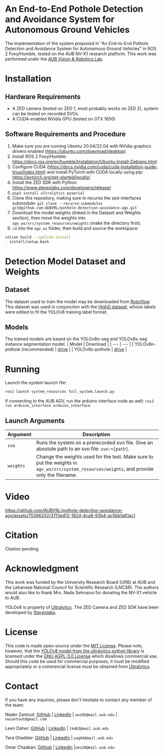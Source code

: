 # An End-to-End Pothole Detection and Avoidance System for Autonomous Ground Vehicles

The implementation of the system proposed in "An End-to-End Pothole Detection and Avoidance System for Autonomous Ground Vehicles" in ROS 2 Foxy/Humble, tested on the AUB NV-X1 research platform. This work was performed under the [AUB Vision & Robotics Lab](https://sites.aub.edu.lb/vrlab/).

# Installation

## Hardware Requirements

- A ZED camera (tested on ZED 1, most probably works on ZED 2), system can be tested on recorded SVOs
- A CUDA-enabled NVidia GPU (tested on GTX 1650)

## Software Requirements and Procedure

1. Make sure you are running Ubuntu 20.04/22.04 with NVidia graphics drivers enabled (<https://ubuntu.com/download/desktop>).
2. Install ROS 2 Foxy/Humble: <https://docs.ros.org/en/humble/Installation/Ubuntu-Install-Debians.html>
3. Configure CUDA (<https://docs.nvidia.com/cuda/cuda-installation-guide-linux/index.html>) and install PyTorch with CUDA locally using pip: <https://pytorch.org/get-started/locally/>
4. Install the ZED SDK with Python: <https://www.stereolabs.com/developers/release/>
5. `pip3 install ultralytics pyserial`
6. Clone this repository, making sure to recurse the zed-interfaces submodule: `git clone --recurse-submodules git@github.com:AUBVRL/pothole-detection-avoidance-agv.git`
7. Download the model weights (linked in the Dataset and Weights section), then move the weights into `agv_ws/src/system_resources/weights` (make the directory first).
8. `cd` into the `agv_ws` folder, then build and source the workspace:

```bash
colcon build --symlink-install
. install/setup.bash
```

# Detection Model Dataset and Weights

## Dataset

The dataset used to train the model may be downloaded from [Roboflow](https://universe.roboflow.com/pothole-vsmtu/potholes-and-roads-instance-segmentation). This dataset was used in conjunction with the [HighD dataset](https://www.highd-dataset.com/), whose labels were edited to fit the YOLOv8 training label format.

## Models

The trained models are based on the YOLOv8n-seg and YOLOv8s-seg instance segmentation model.
| Model | Download |
| --- | --- |
| YOLOv8n-pothole (recommended) | [drive](https://drive.google.com/uc?id=1JF5LX9Jw1kT490nuOcYS9uMPxiKE0Jl8&export=download) |
| YOLOv8s-pothole | [drive](https://drive.google.com/uc?id=1mfwCtO5QUO8QcK-GbM2-4vC8yzChlRJO&export=download) |

# Running

Launch the system launch file:

```bash
ros2 launch system_resources full_system.launch.py
```

If connecting to the AUB AGV, run the arduino interface node as well: `ros2 run arduino_interface arduino_interface`

## Launch Arguments

| Argument | Description |
| --- | --- |
| `svo` | Runs the system on a prerecorded svo file. Give an absolute path to an svo file: `svo:=[path]`. |
| `weights` | Change the weights used for the test. Make sure to put the weights in `agv_ws/src/system_resources/weights`, and provide only the filename. |

# Video



https://github.com/AUBVRL/pothole-detection-avoidance-agv/assets/75396332/37f3ed12-182d-4ca6-93b4-ac5bb1a61ac1



# Citation

Citation pending.

# Acknowledgment

This work was funded by the University Research Board (URB) at AUB and the Lebanese National Council for Scientific Research (LNCSR). The authors would also like to thank Mrs. Nada Sehnaoui for donating the NV-X1 vehicle to AUB.

YOLOv8 is property of [Ultralytics](https://ultralytics.com/yolov8). The ZED Camera and ZED SDK have been developed by [Stereolabs](https://www.stereolabs.com/).

# License

This code is made open-source under the [MIT License](https://opensource.org/license/mit/). Please note, however, that the [YOLOv8 model from the ultralytics python library](https://ultralytics.com/yolov8) is licensed under the [GNU AGPL-3.0 License](https://www.gnu.org/licenses/agpl-3.0.en.html) which disallows commercial use. Should this code be used for commercial purposes, it must be modified appropriately or a commercial license must be obtained from [Ultralytics](https://ultralytics.com/license).

# Contact

If you have any inquiries, please don't hesitate to contact any member of the team:

Nader Zantout: [GitHub](https://github.com/SpicePlusPlus) | [LinkedIn](https://www.linkedin.com/in/nader-zantout/) | `nwz05@mail.aub.edu` | `nwzantout@gmail.com`

Leen Daher: [GitHub](https://github.com/Line-D) | [LinkedIn](https://www.linkedin.com/in/leen-daher-513103216/) | `lkd03@mail.aub.edu`

Yara Ghaddar: [GitHub](https://github.com/yaraghaddar) | [LinkedIn](https://www.linkedin.com/in/yara-ghaddar-27b41518b/) | `yag04@mail.aub.edu`

Omar Chaaban: [GitHub](https://github.com/OmSh01) | [LinkedIn](https://www.linkedin.com/in/omar-chaaban-01500322a/) |`oms20@mail.aub.edu`
